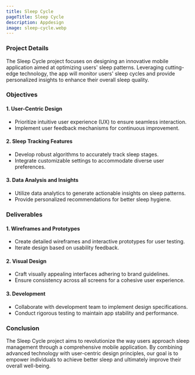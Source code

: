 ```yaml
---
title: Sleep Cycle
pageTitle: Sleep Cycle
description: Appdesign
image: sleep-cycle.webp
---
```


### Project Details

The Sleep Cycle project focuses on designing an innovative mobile application aimed at optimizing users' sleep patterns. Leveraging cutting-edge technology, the app will monitor users' sleep cycles and provide personalized insights to enhance their overall sleep quality.

### Objectives

#### 1. User-Centric Design
- Prioritize intuitive user experience (UX) to ensure seamless interaction.
- Implement user feedback mechanisms for continuous improvement.

#### 2. Sleep Tracking Features
- Develop robust algorithms to accurately track sleep stages.
- Integrate customizable settings to accommodate diverse user preferences.

#### 3. Data Analysis and Insights
- Utilize data analytics to generate actionable insights on sleep patterns.
- Provide personalized recommendations for better sleep hygiene.

### Deliverables

#### 1. Wireframes and Prototypes
- Create detailed wireframes and interactive prototypes for user testing.
- Iterate design based on usability feedback.

#### 2. Visual Design
- Craft visually appealing interfaces adhering to brand guidelines.
- Ensure consistency across all screens for a cohesive user experience.

#### 3. Development
- Collaborate with development team to implement design specifications.
- Conduct rigorous testing to maintain app stability and performance.

### Conclusion

The Sleep Cycle project aims to revolutionize the way users approach sleep management through a comprehensive mobile application. By combining advanced technology with user-centric design principles, our goal is to empower individuals to achieve better sleep and ultimately improve their overall well-being.
